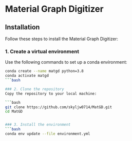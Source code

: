 # Material Graph Digitizer

## Installation

Follow these steps to install the Material Graph Digitizer:

### 1. Create a virtual environment

Use the following commands to set up a conda environment:

```bash
conda create --name matgd python=3.8
conda activate matgd
```bash

### 2. Clone the repository
Copy the repository to your local machine:

```bash
git clone https://github.com/skyljw0714/MatGD.git
cd MatGD


### 3. Install the environment
```bash
conda env update --file environment.yml
